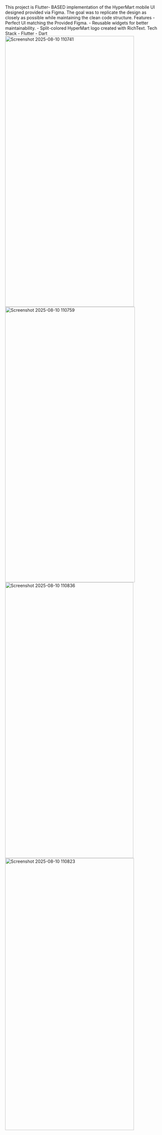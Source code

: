 This project is Flutter- BASED implementation of the HyperMart mobile UI designed provided via Figma. The goal was to replicate the design as closely as possible while maintaining the clean code structure.
Features - Perfect UI matching the Provided Figma.
         - Reusable widgets for better maintainability.
         - Split-colored HyperMart logo created with RichText.
Tech Stack - Flutter
           - Dart
 <img width="417" height="877" alt="Screenshot 2025-08-10 110741" src="https://github.com/user-attachments/assets/1108e52b-efb2-4d5e-bac9-78218d71736a" />  
<img width="420" height="892" alt="Screenshot 2025-08-10 110759" src="https://github.com/user-attachments/assets/8e0704f8-b5fc-4bb8-ad94-c0bb23edde72" />
<img width="415" height="893" alt="Screenshot 2025-08-10 110836" src="https://github.com/user-attachments/assets/39b241a7-f100-415a-9145-61e042fd5ddf" />
<img width="417" height="881" alt="Screenshot 2025-08-10 110823" src="https://github.com/user-attachments/assets/2f375257-d2a2-4fbb-8b7e-5017b452f7bc" />
